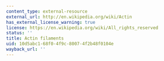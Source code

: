 ```yaml
---
content_type: external-resource
external_url: http://en.wikipedia.org/wiki/Actin
has_external_license_warning: true
license: https://en.wikipedia.org/wiki/All_rights_reserved
status: ''
title: Actin filaments
uid: 10d5abc1-68f0-4f9c-8007-4f2b48f0104e
wayback_url: ''
---
```

